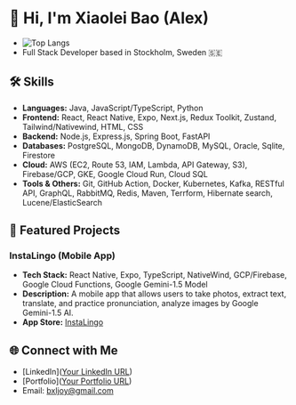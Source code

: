 # 👋 Hi, I'm Xiaolei Bao (Alex)
- ![Top Langs](https://github-readme-stats.vercel.app/api/top-langs/?username=bxljoy&layout=compact)
- Full Stack Developer based in Stockholm, Sweden 🇸🇪  
## 🛠 Skills

- **Languages:** Java, JavaScript/TypeScript, Python
- **Frontend:** React, React Native, Expo, Next.js, Redux Toolkit, Zustand, Tailwind/Nativewind, HTML, CSS
- **Backend:** Node.js, Express.js, Spring Boot, FastAPI
- **Databases:** PostgreSQL, MongoDB, DynamoDB, MySQL, Oracle, Sqlite, Firestore
- **Cloud:** AWS (EC2, Route 53, IAM, Lambda, API Gateway, S3), Firebase/GCP, GKE, Google Cloud Run, Cloud SQL
- **Tools & Others:** Git, GitHub Action, Docker, Kubernetes, Kafka, RESTful API, GraphQL, RabbitMQ, Redis, Maven, Terrform, Hibernate search, Lucene/ElasticSearch

## 🌟 Featured Projects

### InstaLingo (Mobile App)
- **Tech Stack:** React Native, Expo, TypeScript, NativeWind, GCP/Firebase, Google Cloud Functions, Google Gemini-1.5 Model
- **Description:** A mobile app that allows users to take photos, extract text, translate, and practice pronunciation, analyze images by Google Gemini-1.5 AI.
- **App Store:** [InstaLingo](https://apps.apple.com/th/app/instalingo/id6680142408)

## 🌐 Connect with Me

- [LinkedIn]([Your LinkedIn URL](https://www.linkedin.com/in/xiaolei-bao-aa4b7b257))
- [Portfolio]([Your Portfolio URL](https://portfilio-alex.vercel.app/))
- Email: bxljoy@gmail.com
